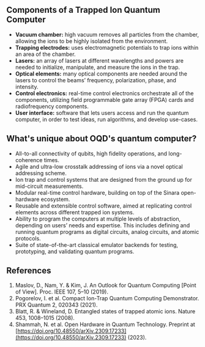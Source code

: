 ## Components of a Trapped Ion Quantum Computer

* **Vacuum chamber:** high vacuum removes all particles from the chamber, allowing the ions to be highly isolated from the environment.
* **Trapping electrodes:** uses electromagnetic potentials to trap ions within an area of the chamber.
* **Lasers:** an array of lasers at different wavelengths and powers are needed to initialize, manipulate, and measure the ions in the trap.
* **Optical elements:** many optical components are needed around the lasers to control the beams’ frequency, polarization, phase, and intensity.
* **Control electronics:** real-time control electronics orchestrate all of the components, utilizing field programmable gate array (FPGA) cards and radiofrequency components.
* **User interface:** software that lets users access and run the quantum computer, in order to test ideas, run algorithms, and develop use-cases.

## What's unique about OQD's quantum computer?

* All-to-all connectivity of qubits, high fidelity operations, and long-coherence times.
* Agile and ultra-low crosstalk addressing of ions via a novel optical addressing scheme.
* Ion trap and control systems that are designed from the ground up for mid-circuit measurements.
* Modular real-time control hardware, building on top of the Sinara open-hardware ecosystem.
* Reusable and extensible control software, aimed at replicating control elements across different trapped ion systems.
* Ability to program the computers at multiple levels of abstraction, depending on users’ needs and expertise. This includes defining and running quantum programs as digital circuits, analog circuits, and atomic protocols.
* Suite of state-of-the-art classical emulator backends for testing, prototyping, and validating quantum programs.

## References

1. Maslov, D., Nam, Y. & Kim, J. An Outlook for Quantum Computing [Point of View]. Proc. IEEE 107, 5–10 (2019).
2. Pogorelov, I. et al. Compact Ion-Trap Quantum Computing Demonstrator. PRX Quantum 2, 020343 (2021).
3. Blatt, R. & Wineland, D. Entangled states of trapped atomic ions. Nature 453, 1008–1015 (2008).
4. Shammah, N. et al. Open Hardware in Quantum Technology. Preprint at [https://doi.org/10.48550/arXiv.2309.17233](https://doi.org/10.48550/arXiv.2309.17233) (2023). 
